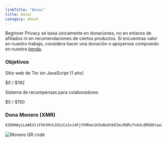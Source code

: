 ```yaml
---
linkTitle: "Donar"
title: Donar
category: About
---
```

Beginner Privacy se basa únicamente en donaciones, no en enlaces de afiliados ni en recomendaciones de ciertos productos. Si encuentras valor en nuestro trabajo, considera hacer una donación o apoyarnos comprando en nuestra [tienda](https://shop.beginnerprivacy.com).

### Objetivos
Sitio web de Tor sin JavaScript (1 año)
<div class="progress-container" title="$0 of $192 collected">
    <span class="progress-text">$0 / $192</span>
    <div class="progress-bar" style="width: 0%;"></div>
</div>

Sistema de recompensas para colaboradores
<div class="progress-container" title="$0 of $150 collected">
    <span class="progress-text">$0 / $150</span>
    <div class="progress-bar" style="width: 0%;"></div>
</div>

### Dona Monero (XMR)
```bash
836HHAyiLmAEXtiFVktMvhJGSzCxSxi4FjYhMhmx1H3wNuhhkESmiRQRz7n4dcdMSDDtaw23ty9qdYzHf6ycfzpzLdx6Lxq
```
![Monero QR code](../../../images/xmr-qr.webp)